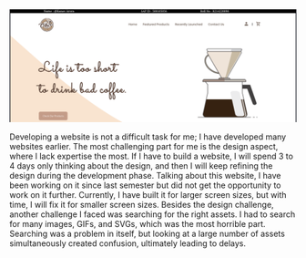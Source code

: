<img src="./image.png">
<p>Developing a website is not a difficult task for me; I have developed many websites earlier.
The most challenging part for me is the design aspect, where I lack expertise the most. 
If I have to build a website, I will spend 3 to 4 days only thinking about the design, and then I will keep refining the design during the development phase.
Talking about this website, I have been working on it since last semester but did not get the opportunity to work on it further. Currently, I have built it for 
larger screen sizes, but with time, I will fix it for smaller screen sizes.
Besides the design challenge, another challenge I faced was searching for the right assets. I had to search for many images, GIFs, and SVGs, which was the 
most horrible part. Searching was a problem in itself, but looking at a large number of assets simultaneously created confusion, ultimately leading to delays.
 </p>
